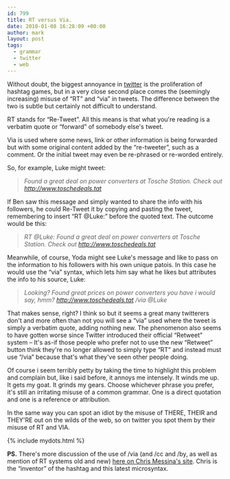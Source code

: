 ```yaml
---
id: 799
title: RT versus Via.
date: 2010-01-08 16:28:09 +00:00
author: mark
layout: post
tags:
  - grammar
  - twitter
  - web
---
```

Without doubt, the biggest annoyance in [twitter](http://twitter.com/) is the proliferation of hashtag games, but in a very close second place comes the (seemingly increasing) misuse of &#8220;RT&#8221; and &#8220;via&#8221; in tweets. The difference between the two is subtle but certainly not difficult to understand.

RT stands for &#8220;Re-Tweet&#8221;. All this means is that what you're reading is a verbatim quote or &#8220;forward&#8221; of somebody else's tweet.

Via is used where some news, link or other information is being forwarded but with some original content added by the &#8220;re-tweeter&#8221;, such as a comment. Or the initial tweet may even be re-phrased or re-worded entirely.

So, for example, Luke might tweet:

> _Found a great deal on power converters at Tosche Station. Check out http://www.toschedeals.tat_

If Ben saw this message and simply wanted to share the info with his followers, he could Re-Tweet it by copying and pasting the tweet, remembering to insert &#8220;RT @Luke:&#8221; before the quoted text. The outcome would be this:

> _RT @Luke: Found a great deal on power converters at Tosche Station. Check out http://www.toschedeals.tat_

Meanwhile, of course, Yoda might see Luke's message and like to pass on the information to his followers with his own unique patois. In this case he would use the &#8220;via&#8221; syntax, which lets him say what he likes but attributes the info to his source, Luke:

> _Looking? Found great prices on power converters you have i would say, hmm? http://www.toschedeals.tat /via @Luke_

That makes sense, right? I think so but it seems a great many twitterers don't and more often than not you will see a &#8220;via&#8221; used where the tweet is simply a verbatim quote, adding nothing new. The phenomenon also seems to have gotten worse since Twitter introduced their official &#8220;Retweet&#8221; system &#8211; It's as-if those people who prefer not to use the new &#8220;Retweet&#8221; button think they're no longer allowed to simply type &#8220;RT&#8221; and instead must use &#8220;/via&#8221; because that's what they've seen other people doing.

Of course i seem terribly petty by taking the time to highlight this problem and complain but, like i said before, it annoys me intensely. It winds me up. It gets my goat. It grinds my gears. Choose whichever phrase you prefer, it's still an irritating misuse of a common grammar. One is a direct quotation and one is a reference or attribution.

In the same way you can spot an idiot by the misuse of THERE, THEIR and THEY'RE out on the wilds of the web, so on twitter you spot them by their misuse of RT and VIA.

{% include mydots.html %}

**PS.** There's more discussion of the use of /via (and /cc and /by, as well as mention of RT systems old and new) [here on Chris Messina's site](http://factoryjoe.com/blog/2009/11/08/new-microsyntax-for-twitter-three-pointers-and-the-slasher/). Chris is the &#8220;inventor&#8221; of the hashtag and this latest microsyntax.
